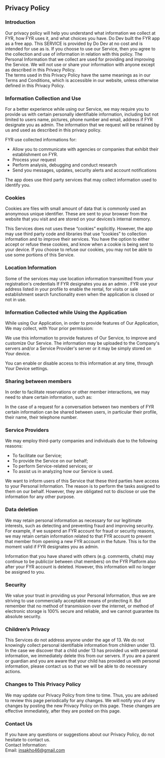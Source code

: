 Privacy Policy  
----------------

### Introduction  
Our privacy policy will help you understand what information we collect at FYR, how FYR uses it, and what choices you have.
Do Dev built the FYR app as a free app. This SERVICE is provided by Do Dev at no cost and is intended for use as is.
If you choose to use our Service, then you agree to the collection and use of information in  relation with this policy. The Personal Information that we collect are used for providing and improving the Service. We will not use or share your information with anyone except as described in this Privacy Policy.  
The terms used in this Privacy Policy have the same meanings as in our Terms and Conditions, which is accessible in our website, unless otherwise  defined in this Privacy Policy.

### Information Collection and Use  
For a better experience while using our Service, we may require you to provide us with certain personally identifiable information, including but not limited to users name, pictures, phone number and email, address if FYR designate you as admin. The information that we request will be retained by us and used as described in this privacy policy.  

FYR use collected informations for:

* Allow you to communicate with agencies or companies that exhibit their establishment on FYR.
* Process your request
* Perform analysis, debugging and conduct research
* Send you messages, updates, security alerts and account notifications

The app does use third party services that may collect information used to identify you. 

### Cookies  
Cookies are files with small amount of data that is commonly used an anonymous unique identifier. These are sent to your browser from the website that you visit and are stored on your devices’s internal memory.  

This Services does not uses these “cookies” explicitly. However, the app may use third party code and libraries that use “cookies” to collection information and to improve their services. You have the option  to either accept or refuse these cookies, and know when a cookie is being sent to your device. If you choose to refuse our cookies, you may not be able to use some portions of this Service.  

### Location Information  
Some of the services may use location information transmitted from your registration's credentials If FYR designates you as an admin . FYR use your address listed in your profile to enable the rental, for visits or sale establishment search functionality even when the application is closed or not in use.
 

### Information Collected while Using the Application  
While using Our Application, in order to provide features of Our Application, We may collect, with Your prior permission:

We use this information to provide features of Our Service, to improve and customize Our Service. The information may be uploaded to the Company's servers and/or a Service Provider's server or it may be simply stored on Your device.

You can enable or disable access to this information at any time, through Your Device settings.  

### Sharing between members
In order to facilitate reservations or other member interactions, we may need to share certain information, such as:

In the case of a request for a conversation between two members of FYR certain information can be shared between users, in particular their profile, their name, their telephone number.

### Service Providers  
We may employ third-party companies and individuals due to the following reasons:  
* To facilitate our Service;
* To provide the Service on our behalf;
* To perform Service-related services; or
* To assist us in analyzing how our Service is used.  

We want to inform users of this Service that these third parties have access to your Personal Information. The reason is to perform the tasks assigned to them on our behalf. However, they are obligated not to disclose or use the information for any other purpose.  

### Data deletion
We may retain personal information as necessary for our legitimate interests, such as detecting and preventing fraud and improving security. For example, if we suspend an FYR account for fraud or security reasons, we may retain certain information related to that FYR account to prevent that member from opening a new FYR account in the future. This is for the moment valid if FYR designates you as admin.

Information that you have shared with others (e.g. comments, chats) may continue to be public(or between chat members) on the FYR Platform also after your FYR account is deleted. However, this information will no longer be assigned to you.

### Security  
We value your trust in providing us your Personal Information, thus we are striving to use commercially acceptable means of protecting it. But remember that no method of transmission over  the internet, or method of electronic storage is 100% secure and reliable, and we cannot guarantee its absolute security.  

### Children’s Privacy  
This Services do not address anyone under the age of 13. We do not knowingly collect personal identifiable information from children under 13. In the case we discover that a child under 13 has provided us with personal information, we immediately delete this from our servers. If you  are  a  parent  or  guardian and you are aware that your child has provided us with personal information, please contact us so that we will be able to do necessary actions.  

### Changes to This Privacy Policy  
We may update our Privacy Policy from time to time. Thus, you are advised to review this page periodically for any changes. We will notify you of any changes by posting the new Privacy Policy on this page. These changes are effective immediately, after they are posted on this page.  

### Contact Us  
If you have any questions or suggestions about our Privacy Policy, do not hesitate to contact us.  
Contact Information:  
Email: insakho46@gmail.com  
